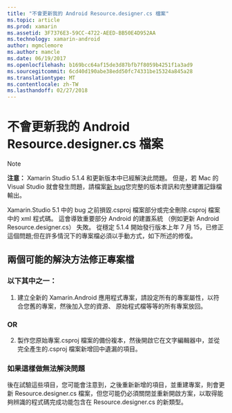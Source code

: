 ```yaml
---
title: "不會更新我的 Android Resource.designer.cs 檔案"
ms.topic: article
ms.prod: xamarin
ms.assetid: 3F7376E3-59CC-4722-AEED-BB50E4D952AA
ms.technology: xamarin-android
author: mgmclemore
ms.author: mamcle
ms.date: 06/19/2017
ms.openlocfilehash: b169bcc64af15de3d87bfb7f8059b4251f1a3ad9
ms.sourcegitcommit: 6cd40d190abe38edd50fc74331be15324a845a28
ms.translationtype: MT
ms.contentlocale: zh-TW
ms.lasthandoff: 02/27/2018
---
```

# <a name="my-android-resourcedesignercs-file-will-not-update"></a>不會更新我的 Android Resource.designer.cs 檔案

> [!NOTE]
> **注意：** Xamarin Studio 5.1.4 和更新版本中已經解決此問題。 但是，若 Mac 的 Visual Studio 就會發生問題，請檔案[新 bug](~/cross-platform/troubleshooting/questions/howto-file-bug.md)您完整的版本資訊和完整建置記錄檔輸出。

Xamarin.Studio 5.1 中的 bug 之前損毀.csproj 檔案部分或完全刪除.csproj 檔案中的 xml 程式碼。 這會導致重要部分 Android 的建置系統 （例如更新 Android Resource.designer.cs） 失敗。 從穩定 5.1.4 開始發行版本上年 7 月 15，已修正這個問題;但在許多情況下的專案檔必須以手動方式，如下所述的修復。


## <a name="two-possible-approaches-to-fixing-up-the-project-file"></a>兩個可能的解決方法修正專案檔

### <a name="either"></a>以下其中之一：

1) 建立全新的 Xamarin.Android 應用程式專案，請設定所有的專案屬性，以符合您舊的專案，然後加入您的資源、 原始程式檔等等的所有專案放回。

### <a name="or"></a>OR

2) 製作您原始專案.csproj 檔案的備份複本，然後開啟它在文字編輯器中，並從完全產生的.csproj 檔案新增回中遺漏的項目。

### <a name="if-this-does-not-solve-the-problem"></a>如果這樣做無法解決問題

後在試驗這些項目，您可能會注意到，之後重新新增的項目，並重建專案，則會更新 Resource.designer.cs 檔案，但您可能仍必須關閉並重新開啟方案，以取得能夠辨識的程式碼完成功能包含在 Resource.designer.cs 的新類型。 
